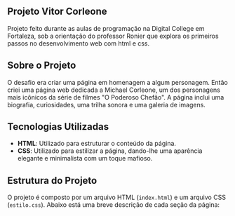 ## Projeto Vitor Corleone

Projeto feito durante as aulas de programação na Digital College em Fortaleza, sob a orientação do professor Ronier que explora os primeiros passos no desenvolvimento web com html e css.

## Sobre o Projeto

O desafio era criar uma página em homenagem a algum personagem. Então criei uma página web dedicada a Michael Corleone, um dos personagens mais icônicos da série de filmes "O Poderoso Chefão". A página inclui uma biografia, curiosidades, uma trilha sonora e uma galeria de imagens.

## Tecnologias Utilizadas

- **HTML**: Utilizado para estruturar o conteúdo da página.
- **CSS**: Utilizado para estilizar a página, dando-lhe uma aparência elegante e minimalista com um toque mafioso.

## Estrutura do Projeto

O projeto é composto por um arquivo HTML (`index.html`) e um arquivo CSS (`estilo.css`). Abaixo está uma breve descrição de cada seção da página:
